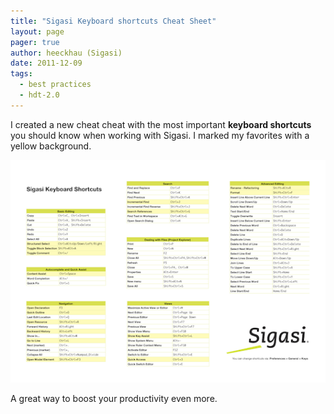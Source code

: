 ```yaml
---
title: "Sigasi Keyboard shortcuts Cheat Sheet"
layout: page 
pager: true
author: heeckhau (Sigasi)
date: 2011-12-09
tags: 
  - best practices
  - hdt-2.0
---
```

I created a new cheat cheat with the most important **keyboard shortcuts** you should know when working with Sigasi. I marked my favorites with a yellow background. 

[![Keyboard shortcuts](images/keyboard_shortcuts.png)](resources/keyboard_shortcuts.pdf)

A great way to boost your productivity even more.